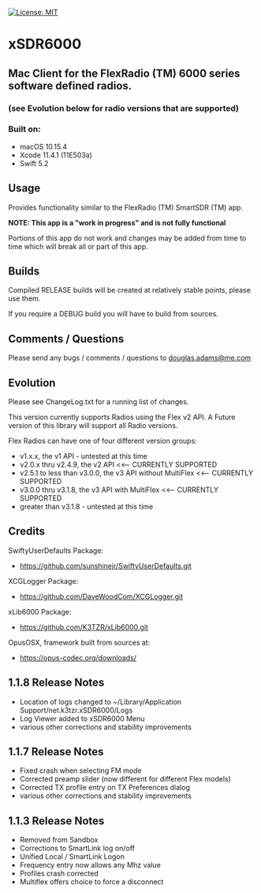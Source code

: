 [![License: MIT](https://img.shields.io/badge/License-MIT-yellow.svg)](https://en.wikipedia.org/wiki/MIT_License)

# xSDR6000
## Mac Client for the FlexRadio (TM) 6000 series software defined radios.
###      (see Evolution below for radio versions that are supported)

### Built on:

*  macOS 10.15.4
*  Xcode 11.4.1 (11E503a)
*  Swift 5.2


## Usage

Provides functionality similar to the FlexRadio (TM) SmartSDR (TM) app.

**NOTE: This app is a "work in progress" and is not fully functional**  

Portions of this app do not work and changes may be added from time to time which will break all or part of this app.  


## Builds

Compiled RELEASE builds will be created at relatively stable points, please use them.  

If you require a DEBUG build you will have to build from sources. 


## Comments / Questions

Please send any bugs / comments / questions to douglas.adams@me.com


## Evolution

Please see ChangeLog.txt for a running list of changes.

This version currently supports Radios using the Flex v2 API. A Future version of this library will support all Radio versions.

Flex Radios can have one of four different version groups:
*  v1.x.x, the v1 API - untested at this time
*  v2.0.x thru v2.4.9, the v2 API <<-- CURRENTLY SUPPORTED
*  v2.5.1 to less than v3.0.0, the v3 API without MultiFlex <<-- CURRENTLY SUPPORTED
*  v3.0.0 thru v3.1.8, the v3 API with MultiFlex <<-- CURRENTLY SUPPORTED
*  greater than v3.1.8 - untested at this time


## Credits

SwiftyUserDefaults Package:

* https://github.com/sunshinejr/SwiftyUserDefaults.git

XCGLogger Package:

* https://github.com/DaveWoodCom/XCGLogger.git

xLib6000 Package:

* https://github.com/K3TZR/xLib6000.git

OpusOSX, framework built from sources at:

* https://opus-codec.org/downloads/


## 1.1.8 Release Notes

* Location of logs changed to ~/Library/Application Support/net.k3tzr.xSDR6000/Logs
* Log Viewer added to xSDR6000 Menu
* various other corrections and stability improvements

## 1.1.7 Release Notes

* Fixed crash when selecting FM mode
* Corrected preamp slider (now different for different Flex models)
* Corrected TX profile entry on TX Preferences dialog
* various other corrections and stability improvements

## 1.1.3 Release Notes

* Removed from Sandbox
* Corrections to SmartLink log on/off
* Unified Local / SmartLink Logon
* Frequency entry now allows any Mhz value
* Profiles crash corrected
* Multiflex offers choice to force a disconnect




